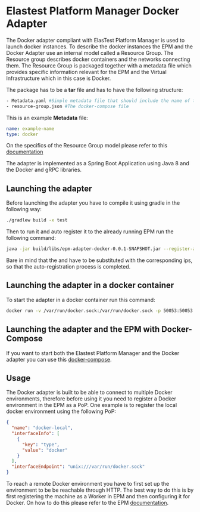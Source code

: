 # Elastest Platform Manager Docker Adapter

The Docker adapter compliant with ElasTest Platform Manager is used to launch docker instances. To describe the docker
instances the EPM and the Docker Adapter use an internal model called a Resource Group. The Resource group describes docker containers
and the networks connecting them. The Resource Group is packaged together with a metadata file which provides specific 
information relevant for the EPM and the Virtual Infrastructure which in this case is Docker. 

The package has to be a **tar** file and has to have the following structure:
```bash
- Metadata.yaml #Simple metadata file that should include the name of the package
- resource-group.json #The docker-compose file
```

This is an example **Metadata** file:
```yaml
name: example-name
type: docker
```

On the specifics of the Resource Group model please refer to this [documentation](https://github.com/elastest/elastest-platform-manager/blob/master/docs/api/definitions.md)

The adapter is implemented as a Spring Boot Application using Java 8 and the Docker and gRPC libraries.

## Launching the adapter

Before launching the adapter you have to compile it using gradle in the following way:

```bash
./gradlew build -x test
```

Then to run it and auto register it to the already running EPM run the following command:

```bash
java -jar build/libs/epm-adapter-docker-0.0.1-SNAPSHOT.jar --register-adapter <epm-ip> <adapter-ip>
```

Bare in mind that the <epm-ip> and <adapter-ip> have to be substituted with the corresponding ips, so that the
auto-registration process is completed.

## Launching the adapter in a docker container

To start the adapter in a docker container run this command:
```bash
docker run -v /var/run/docker.sock:/var/run/docker.sock -p 50053:50053 --expose 50053 -i -t elastest/epm-adapter-docker
```

## Launching the adapter and the EPM with Docker-Compose

If you want to start both the Elastest Platform Manager and the Docker adapter you can use this [docker-compose](https://github.com/elastest/elastest-platform-manager/blob/master/docker-compose-epm.yml).

## Usage 

The Docker adapter is built to be able to connect to multiple Docker environments, therefore before using it you need to
register a Docker environment in the EPM as a PoP. One example is to register the local docker environment using the 
following PoP:

```json
{
  "name": "docker-local",
  "interfaceInfo": [
    {
      "key": "type",
      "value": "docker"
    }
  ],
  "interfaceEndpoint": "unix:///var/run/docker.sock"
}
```

To reach a remote Docker environment you have to first set up the environment to be be reachable through HTTP. The 
best way to do this is by first registering the machine as a Worker in EPM and then configuring it for Docker. 
On how to do this please refer to the EPM [documentation](https://github.com/elastest/elastest-platform-manager/blob/master/docs/usage.md).
